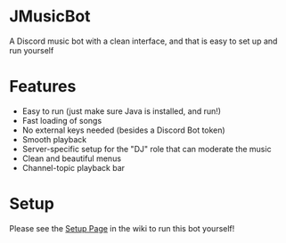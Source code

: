 # JMusicBot
A Discord music bot with a clean interface, and that is easy to set up and run yourself

# Features
* Easy to run (just make sure Java is installed, and run!)
* Fast loading of songs
* No external keys needed (besides a Discord Bot token)
* Smooth playback
* Server-specific setup for the "DJ" role that can moderate the music
* Clean and beautiful menus
* Channel-topic playback bar

# Setup
Please see the [Setup Page](https://github.com/jagrosh/MusicBot/wiki/Setup) in the wiki to run this bot yourself!
